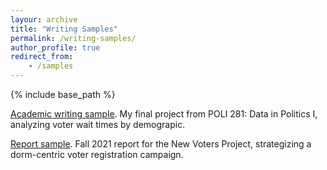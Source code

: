 ```yaml
---
layour: archive
title: "Writing Samples"
permalink: /writing-samples/
author_profile: true
redirect_from:
    - /samples
---
```


{% include base_path %}

[Academic writing sample](/files/281_capstone.pdf). My final project from POLI 281: Data in Politics I, analyzing voter wait times by demograpic.

[Report sample](/files/nvp_2021.pdf). Fall 2021 report for the New Voters Project, strategizing a dorm-centric voter registration campaign.


